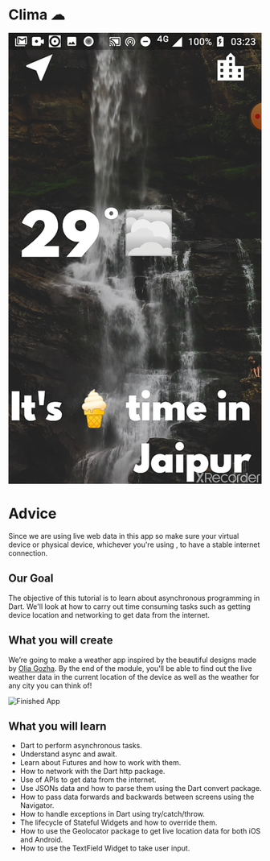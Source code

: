 


# Clima ☁
![App Brewery Banner](https://github.com/ankitasuman009/images/blob/master/clima_image.png)

# Advice 
Since we are using live web data in this app so make sure your virtual device or physical device, whichever you're using , to have a stable internet connection.

## Our Goal

The objective of this tutorial is to learn about asynchronous programming in Dart. We'll look at how to carry out time consuming tasks such as getting device location and networking to get data from the internet. 


## What you will create

We’re going to make a weather app inspired by the beautiful designs made by [Olia Gozha](https://dribbble.com/shots/4663154-). By the end of the module, you'll be able to find out the live weather data in the current location of the device as well as the weather for any city you can think of!

![Finished App](https://github.com/londonappbrewery/Images/blob/master/clima-demo.gif)

## What you will learn

- Dart to perform asynchronous tasks.
- Understand async and await.
- Learn about Futures and how to work with them.
- How to network with the Dart http package.
- Use of APIs to get data from the internet.
- Use JSONs data and how to parse them using the Dart convert package.
- How to pass data forwards and backwards between screens using the Navigator.
- How to handle exceptions in Dart using try/catch/throw.
- The lifecycle of Stateful Widgets and how to override them.
- How to use the Geolocator package to get live location data for both iOS and Android.
- How to use the TextField Widget to take user input.


